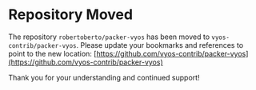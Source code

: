 # Repository Moved
The repository `robertoberto/packer-vyos` has been moved to `vyos-contrib/packer-vyos`.
Please update your bookmarks and references to point to the new location:
[https://github.com/vyos-contrib/packer-vyos](https://github.com/vyos-contrib/packer-vyos)

Thank you for your understanding and continued support!

